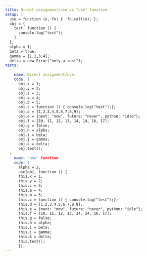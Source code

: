 ```yaml
---
title: Direct assignment/use vs "use" function
setup: |
  use = function (o, fn) {  fn.call(o); };
  obj = {
    test: function () {
      console.log("test");
    }
  };
  alpha = 1;
  beta = true;
  gamma = [1,2,3,4];
  delta = new Error("only a test");
tests:
  -
    name: Direct assignment/use
    code: |
      obj.x = 1;
      obj.y = 2;
      obj.z = 3;
      obj.a = 4;
      obj.b = 5;
      obj.c = function () { console.log("test");};
      obj.d = [1,2,3,4,5,6,7,8,9];
      obj.e = {next: "now", future: "never", python: "idle"};
      obj.f = [10, 11, 12, 13, 14, 14, 16, 17];
      obj.g = false;
      obj.h = alpha;
      obj.i = beta;
      obj.j = gamma;
      obj.k = delta;
      obj.test();
  -
    name: "use" function
    code: |
      alpha = 2;
      use(obj, function () {
      this.x = 1;
      this.y = 2;
      this.z = 3;
      this.a = 4;
      this.b = 5;
      this.c = function () { console.log("test");};
      this.d = [1,2,3,4,5,6,7,8,9];
      this.e = {next: "now", future: "never", python: "idle"};
      this.f = [10, 11, 12, 13, 14, 14, 16, 17];
      this.g = false;
      this.h = alpha;
      this.i = beta;
      this.j = gamma;
      this.k = delta;
      this.test();
      });
---
```


